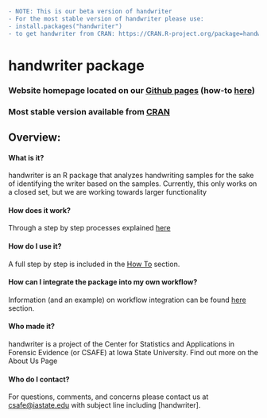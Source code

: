 ```diff 
 - NOTE: This is our beta version of handwriter
 - For the most stable version of handwriter please use:
 - install.packages("handwriter")
 - to get handwriter from CRAN: https://CRAN.R-project.org/package=handwriter 
 ```

# handwriter package
### Website homepage located on our [Github pages](https://csafe-isu.github.io/handwriter/) (how-to [here](https://csafe-isu.github.io/handwriter/howto))
### Most stable version available from [CRAN](https://CRAN.R-project.org/package=handwriter)
## Overview:

#### What is it?
handwriter is an R package that analyzes handwriting samples for the sake of identifying the writer based on the samples. Currently, this only works on a closed set, but we are working towards larger functionality


#### How does it work?
Through a step by step processes explained [here](https://csafe-isu.github.io/handwriter/methods)


#### How do I use it?
A full step by step is included in the [How To](https://csafe-isu.github.io/handwriter/howto) section.


#### How can I integrate the package into my own workflow?
Information (and an example) on workflow integration can be found [here](https://csafe-isu.github.io/handwriter/workflow) section.


#### Who made it?
handwriter is a project of the Center for Statistics and Applications in Forensic Evidence (or CSAFE) at Iowa State University. Find out more on the About Us Page


#### Who do I contact?
For questions, comments, and concerns please contact us at [csafe@iastate.edu](csafe@iastate.edu) with subject line including [handwriter].
